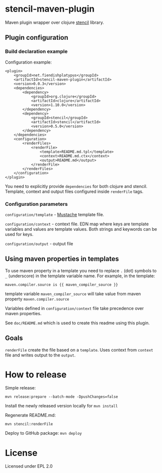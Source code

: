 # stencil-maven-plugin

Maven plugin wrapper over clojure [stencil](https://github.com/davidsantiago/stencil) library.

## Plugin configuration

### Build declaration example
Configuration example:
```
<plugin>
    <groupId>net.fiendishplatypus</groupId>
    <artifactId>stencil-maven-plugin</artifactId>
    <version>0.0.3</version>
    <dependencies>
        <dependency>
            <groupId>org.clojure</groupId>
            <artifactId>clojure</artifactId>
            <version>1.10.0</version>
        </dependency>
        <dependency>
            <groupId>stencil</groupId>
            <artifactId>stencil</artifactId>
            <version>0.5.0</version>
        </dependency>
    </dependencies>
    <configuration>
        <renderFiles>
            <renderFile>
                <template>README.md.tpl</template>
                <context>README.md.ctx</context>
                <output>README.md</output>
            </renderFile>
        </renderFiles>
    </configuration>
</plugin>
```
You need to explicitly provide `dependencies` for both clojure and stencil.
Template, context and output files configured inside `renderFile` tags.

### Configuration parameters

`configuration/template` - [Mustache](https://mustache.github.io/) template file.

`configuration/context` - context file. EDN map where keys are template variables
and values are template values. Both strings and keywords can be used for keys.

`configuration/output` - output file

## Using maven properties in templates

To use maven property in a template you need to replace `.` (dot) symbols to `_`
(underscore) in the template variable name. For example, in the template:

`maven.compiler.source is {{ maven_compiler_source }}`

template variable `maven_compiler_source` will take value from maven property `maven.compiler.source`

Variables defined in `configuration/context` file take precedence over maven properties.

See `doc/README.md` which is used to create this readme using this plugin. 

## Goals

`renderFile` create the file based on a `template`. Uses context from `context`
file and writes output to the `output`.

# How to release
Simple release: 

`mvn release:prepare --batch-mode -DpushChanges=false`

Install the newly released version locally for 
`mvn install`

Regenerate README.md:

`mvn stencil:renderFile`

Deploy to GitHub package:
`mvn deploy`

# License

Licensed under EPL 2.0